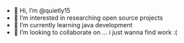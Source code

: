 - 👋 Hi, I’m @quietly15
- 👀 I’m interested in researching open source projects
- 🌱 I’m currently learning java development
- 💞️ I’m looking to collaborate on ... i just wanna find work :(

<!---
quietly15/quietly15 is a ✨ special ✨ repository because its `README.md` (this file) appears on your GitHub profile.
You can click the Preview link to take a look at your changes.
--->
